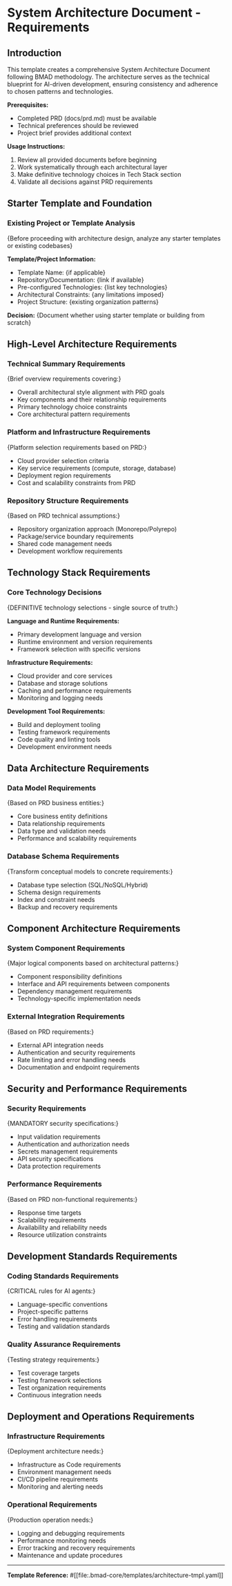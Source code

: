 # System Architecture Document - Requirements

## Introduction

This template creates a comprehensive System Architecture Document following BMAD methodology. The architecture serves as the technical blueprint for AI-driven development, ensuring consistency and adherence to chosen patterns and technologies.

**Prerequisites:**
- Completed PRD (docs/prd.md) must be available
- Technical preferences should be reviewed
- Project brief provides additional context

**Usage Instructions:**
1. Review all provided documents before beginning
2. Work systematically through each architectural layer
3. Make definitive technology choices in Tech Stack section
4. Validate all decisions against PRD requirements

## Starter Template and Foundation

### Existing Project or Template Analysis
{Before proceeding with architecture design, analyze any starter templates or existing codebases}

**Template/Project Information:**
- Template Name: {if applicable}
- Repository/Documentation: {link if available}
- Pre-configured Technologies: {list key technologies}
- Architectural Constraints: {any limitations imposed}
- Project Structure: {existing organization patterns}

**Decision:** {Document whether using starter template or building from scratch}

## High-Level Architecture Requirements

### Technical Summary Requirements
{Brief overview requirements covering:}
- Overall architectural style alignment with PRD goals
- Key components and their relationship requirements
- Primary technology choice constraints
- Core architectural pattern requirements

### Platform and Infrastructure Requirements
{Platform selection requirements based on PRD:}
- Cloud provider selection criteria
- Key service requirements (compute, storage, database)
- Deployment region requirements
- Cost and scalability constraints from PRD

### Repository Structure Requirements
{Based on PRD technical assumptions:}
- Repository organization approach (Monorepo/Polyrepo)
- Package/service boundary requirements
- Shared code management needs
- Development workflow requirements

## Technology Stack Requirements

### Core Technology Decisions
{DEFINITIVE technology selections - single source of truth:}

**Language and Runtime Requirements:**
- Primary development language and version
- Runtime environment and version requirements
- Framework selection with specific versions

**Infrastructure Requirements:**
- Cloud provider and core services
- Database and storage solutions
- Caching and performance requirements
- Monitoring and logging needs

**Development Tool Requirements:**
- Build and deployment tooling
- Testing framework requirements
- Code quality and linting tools
- Development environment needs

## Data Architecture Requirements

### Data Model Requirements
{Based on PRD business entities:}
- Core business entity definitions
- Data relationship requirements
- Data type and validation needs
- Performance and scalability requirements

### Database Schema Requirements
{Transform conceptual models to concrete requirements:}
- Database type selection (SQL/NoSQL/Hybrid)
- Schema design requirements
- Index and constraint needs
- Backup and recovery requirements

## Component Architecture Requirements

### System Component Requirements
{Major logical components based on architectural patterns:}
- Component responsibility definitions
- Interface and API requirements between components
- Dependency management requirements
- Technology-specific implementation needs

### External Integration Requirements
{Based on PRD requirements:}
- External API integration needs
- Authentication and security requirements
- Rate limiting and error handling needs
- Documentation and endpoint requirements

## Security and Performance Requirements

### Security Requirements
{MANDATORY security specifications:}
- Input validation requirements
- Authentication and authorization needs
- Secrets management requirements
- API security specifications
- Data protection requirements

### Performance Requirements
{Based on PRD non-functional requirements:}
- Response time targets
- Scalability requirements
- Availability and reliability needs
- Resource utilization constraints

## Development Standards Requirements

### Coding Standards Requirements
{CRITICAL rules for AI agents:}
- Language-specific conventions
- Project-specific patterns
- Error handling requirements
- Testing and validation standards

### Quality Assurance Requirements
{Testing strategy requirements:}
- Test coverage targets
- Testing framework selections
- Test organization requirements
- Continuous integration needs

## Deployment and Operations Requirements

### Infrastructure Requirements
{Deployment architecture needs:}
- Infrastructure as Code requirements
- Environment management needs
- CI/CD pipeline requirements
- Monitoring and alerting needs

### Operational Requirements
{Production operation needs:}
- Logging and debugging requirements
- Performance monitoring needs
- Error tracking and recovery requirements
- Maintenance and update procedures

---

**Template Reference:**
#[[file:.bmad-core/templates/architecture-tmpl.yaml]]